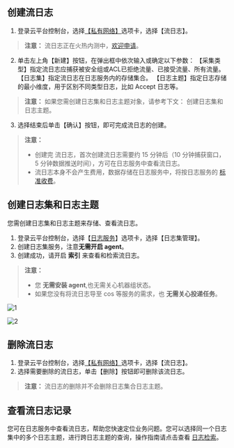## 创建流日志
1. 登录云平台控制台，选择[【私有网络】](http://console.tce.fsphere.cn/vpc)选项卡，选择【流日志】。
>**注意：** 
>流日志正在火热内测中，[欢迎申请](http://tcecqpoc.fsphere.cn/act/apply/VPCFlowLogs)。

2. 单击左上角【新建】按钮，在弹出框中依次输入或确定以下参数：
【采集类型】指定流日志应捕获被安全组或ACL已拒绝流量、已接受流量、所有流量。
【日志集】指定流日志在日志服务内的存储集合。
【日志主题】指定日志存储的最小维度，用于区别不同类型日志，比如 Accept 日志等。
>**注意：**
>如果您需创建日志集和日志主题对象，请参考下文： 创建日志集和日志主题。

3. 选择结束后单击【确认】按钮，即可完成流日志的创建。
>**注意：**
>- 创建完 流日志，首次创建流日志需要约 15 分钟后（10 分钟捕获窗口，5 分钟数据推送时间），方可在日志服务中查看流日志。
>- 流日志本身不会产生费用，数据存储在日志服务中，将按日志服务的 [标准收费](http://tcecqpoc.fsphere.cn/document/product/614/11323)。

## 创建日志集和日志主题
您需创建日志集和日志主题来存储、查看流日志。
1. 登录云平台控制台，选择【[日志服务](http://console.tce.fsphere.cn/cls/logset)】选项卡，选择【日志集管理】。 
2. 创建日志集服务，注意**无需开启 agent**。 
3. 创建成功，请开启 **索引** 来查看和检索流日志。
>**注意：** 
>- 您 **无需安装 agent**,也无需关心机器组状态。 
>- 如果您没有将流日志导至 cos 等服务的需求，也 **无需关心投递任务**。

![1](http://imgcache.tcecqpoc.fsphere.cn/image/main.qcloudimg.com/raw/aede0b3f9249f036ee9a0038fd456fb7.png)

![2](http://imgcache.tcecqpoc.fsphere.cn/image/main.qcloudimg.com/raw/2f788c2ea663309bcc3b9bebaf1129fc.png)

## 删除流日志
1. 登录云平台控制台，选择[【私有网络】](http://console.tce.fsphere.cn/vpc)选项卡，选择【流日志】。
2. 选择需要删除的流日志，单击【删除】按钮即可删除该流日志。
>**注意：**
>流日志的删除并不会删除日志集合日志主题。

## 查看流日志记录
您可在日志服务中查看流日志，帮助您快速定位业务问题。您可以选择同一个日志集中的多个日志主题，进行跨日志主题的查询，操作指南请点击查看 [日志检索](http://tcecqpoc.fsphere.cn/document/product/614/12504)。
